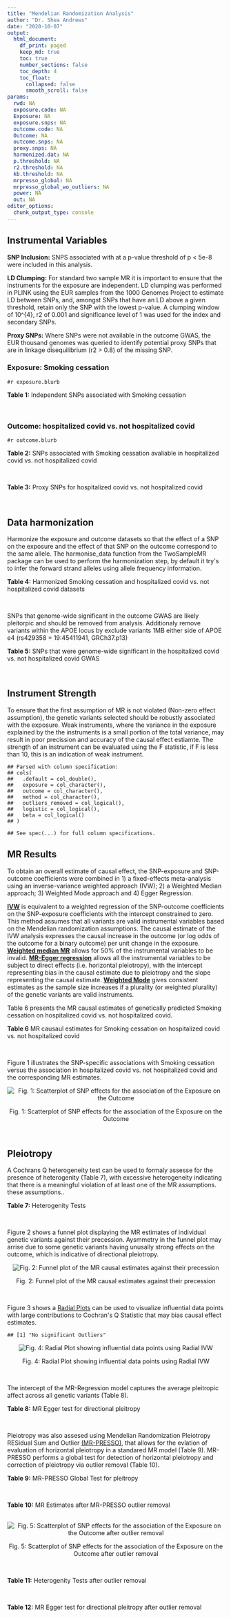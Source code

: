 ```yaml
---
title: "Mendelian Randomization Analysis"
author: "Dr. Shea Andrews"
date: "2020-10-07"
output:
  html_document:
    df_print: paged
    keep_md: true
    toc: true
    number_sections: false
    toc_depth: 4
    toc_float:
      collapsed: false
      smooth_scroll: false
params:
  rwd: NA
  exposure.code: NA
  Exposure: NA
  exposure.snps: NA
  outcome.code: NA
  Outcome: NA
  outcome.snps: NA
  proxy.snps: NA
  harmonized.dat: NA
  p.threshold: NA
  r2.threshold: NA
  kb.threshold: NA
  mrpresso_global: NA
  mrpresso_global_wo_outliers: NA
  power: NA
  out: NA
editor_options:
  chunk_output_type: console
---
```







## Instrumental Variables
**SNP Inclusion:** SNPS associated with at a p-value threshold of p < 5e-8 were included in this analysis.
<br>

**LD Clumping:** For standard two sample MR it is important to ensure that the instruments for the exposure are independent. LD clumping was performed in PLINK using the EUR samples from the 1000 Genomes Project to estimate LD between SNPs, and, amongst SNPs that have an LD above a given threshold, retain only the SNP with the lowest p-value. A clumping window of 10^{4}, r2 of 0.001 and significance level of 1 was used for the index and secondary SNPs.
<br>

**Proxy SNPs:** Where SNPs were not available in the outcome GWAS, the EUR thousand genomes was queried to identify potential proxy SNPs that are in linkage disequilibrium (r2 > 0.8) of the missing SNP.
<br>

### Exposure: Smoking cessation
`#r exposure.blurb`
<br>

**Table 1:** Independent SNPs associated with Smoking cessation
<div data-pagedtable="false">
  <script data-pagedtable-source type="application/json">
{"columns":[{"label":["SNP"],"name":[1],"type":["chr"],"align":["left"]},{"label":["CHROM"],"name":[2],"type":["dbl"],"align":["right"]},{"label":["POS"],"name":[3],"type":["dbl"],"align":["right"]},{"label":["REF"],"name":[4],"type":["chr"],"align":["left"]},{"label":["ALT"],"name":[5],"type":["chr"],"align":["left"]},{"label":["AF"],"name":[6],"type":["dbl"],"align":["right"]},{"label":["BETA"],"name":[7],"type":["dbl"],"align":["right"]},{"label":["SE"],"name":[8],"type":["dbl"],"align":["right"]},{"label":["Z"],"name":[9],"type":["dbl"],"align":["right"]},{"label":["P"],"name":[10],"type":["dbl"],"align":["right"]},{"label":["N"],"name":[11],"type":["dbl"],"align":["right"]},{"label":["TRAIT"],"name":[12],"type":["chr"],"align":["left"]}],"data":[{"1":"rs60749569","2":"8","3":"42602668","4":"A","5":"T","6":"0.0757","7":"-0.0234","8":"0.00466","9":"-5.021459","10":"1.95e-08","11":"312821","12":"smkces"},{"1":"rs3025327","2":"9","3":"136467344","4":"G","5":"C","6":"0.0935","7":"0.0345","8":"0.00405","9":"8.518519","10":"1.96e-24","11":"312821","12":"smkces"},{"1":"rs7127006","2":"11","3":"16379226","4":"G","5":"A","6":"0.2780","7":"0.0141","8":"0.00272","9":"5.183824","10":"2.24e-08","11":"312821","12":"smkces"},{"1":"rs12911035","2":"15","3":"76606591","4":"T","5":"C","6":"0.5330","7":"0.0106","8":"0.00242","9":"4.380165","10":"3.75e-08","11":"312821","12":"smkces"},{"1":"rs518425","2":"15","3":"78883813","4":"A","5":"G","6":"0.3070","7":"-0.0159","8":"0.00270","9":"-5.888889","10":"7.57e-11","11":"312821","12":"smkces"},{"1":"rs56113850","2":"19","3":"41353107","4":"T","5":"C","6":"0.5680","7":"-0.0206","8":"0.00252","9":"-8.174603","10":"2.52e-26","11":"312821","12":"smkces"},{"1":"rs6011779","2":"20","3":"61984317","4":"C","5":"T","6":"0.7860","7":"-0.0222","8":"0.00314","9":"-7.070064","10":"2.04e-16","11":"312821","12":"smkces"},{"1":"rs9607805","2":"22","3":"41854446","4":"C","5":"T","6":"0.6940","7":"0.0138","8":"0.00276","9":"5.000000","10":"2.97e-09","11":"312821","12":"smkces"}],"options":{"columns":{"min":{},"max":[10]},"rows":{"min":[10],"max":[10]},"pages":{}}}
  </script>
</div>
<br>

### Outcome: hospitalized covid vs. not hospitalized covid
`#r outcome.blurb`
<br>

**Table 2:** SNPs associated with Smoking cessation avaliable in hospitalized covid vs. not hospitalized covid
<div data-pagedtable="false">
  <script data-pagedtable-source type="application/json">
{"columns":[{"label":["SNP"],"name":[1],"type":["chr"],"align":["left"]},{"label":["CHROM"],"name":[2],"type":["dbl"],"align":["right"]},{"label":["POS"],"name":[3],"type":["dbl"],"align":["right"]},{"label":["REF"],"name":[4],"type":["chr"],"align":["left"]},{"label":["ALT"],"name":[5],"type":["chr"],"align":["left"]},{"label":["AF"],"name":[6],"type":["dbl"],"align":["right"]},{"label":["BETA"],"name":[7],"type":["dbl"],"align":["right"]},{"label":["SE"],"name":[8],"type":["dbl"],"align":["right"]},{"label":["Z"],"name":[9],"type":["dbl"],"align":["right"]},{"label":["P"],"name":[10],"type":["dbl"],"align":["right"]},{"label":["N"],"name":[11],"type":["dbl"],"align":["right"]},{"label":["TRAIT"],"name":[12],"type":["chr"],"align":["left"]}],"data":[{"1":"rs60749569","2":"8","3":"42602668","4":"A","5":"T","6":"0.2162","7":"0.1939200","8":"0.096563","9":"2.0082226","10":"0.04462","11":"6961","12":"COVID:_hospitalized_vs._not_hospitalized"},{"1":"rs3025327","2":"9","3":"136467344","4":"G","5":"C","6":"0.2295","7":"0.1236400","8":"0.088947","9":"1.3900413","10":"0.16450","11":"6999","12":"COVID:_hospitalized_vs._not_hospitalized"},{"1":"rs7127006","2":"11","3":"16379226","4":"G","5":"A","6":"0.3349","7":"0.0080468","8":"0.060332","9":"0.1333753","10":"0.89390","11":"7165","12":"COVID:_hospitalized_vs._not_hospitalized"},{"1":"rs12911035","2":"15","3":"76606591","4":"T","5":"C","6":"0.5051","7":"-0.0203900","8":"0.055370","9":"-0.3682500","10":"0.71270","11":"6858","12":"COVID:_hospitalized_vs._not_hospitalized"},{"1":"rs518425","2":"15","3":"78883813","4":"A","5":"G","6":"0.3635","7":"-0.0671340","8":"0.058978","9":"-1.1382889","10":"0.25500","11":"7268","12":"COVID:_hospitalized_vs._not_hospitalized"},{"1":"rs56113850","2":"19","3":"41353107","4":"T","5":"C","6":"0.5273","7":"0.0250690","8":"0.056481","9":"0.4438484","10":"0.65720","11":"6465","12":"COVID:_hospitalized_vs._not_hospitalized"},{"1":"rs6011779","2":"20","3":"61984317","4":"C","5":"T","6":"0.6958","7":"-0.0814860","8":"0.066493","9":"-1.2254824","10":"0.22040","11":"7268","12":"COVID:_hospitalized_vs._not_hospitalized"},{"1":"rs9607805","2":"22","3":"41854446","4":"C","5":"T","6":"0.6361","7":"-0.0272500","8":"0.060495","9":"-0.4504505","10":"0.65240","11":"7268","12":"COVID:_hospitalized_vs._not_hospitalized"}],"options":{"columns":{"min":{},"max":[10]},"rows":{"min":[10],"max":[10]},"pages":{}}}
  </script>
</div>
<br>

**Table 3:** Proxy SNPs for hospitalized covid vs. not hospitalized covid
<div data-pagedtable="false">
  <script data-pagedtable-source type="application/json">
{"columns":[{"label":["proxy.outcome"],"name":[1],"type":["lgl"],"align":["right"]},{"label":["target_snp"],"name":[2],"type":["lgl"],"align":["right"]},{"label":["proxy_snp"],"name":[3],"type":["lgl"],"align":["right"]},{"label":["ld.r2"],"name":[4],"type":["lgl"],"align":["right"]},{"label":["Dprime"],"name":[5],"type":["lgl"],"align":["right"]},{"label":["ref.proxy"],"name":[6],"type":["lgl"],"align":["right"]},{"label":["alt.proxy"],"name":[7],"type":["lgl"],"align":["right"]},{"label":["CHROM"],"name":[8],"type":["lgl"],"align":["right"]},{"label":["POS"],"name":[9],"type":["lgl"],"align":["right"]},{"label":["ALT.proxy"],"name":[10],"type":["lgl"],"align":["right"]},{"label":["REF.proxy"],"name":[11],"type":["lgl"],"align":["right"]},{"label":["AF"],"name":[12],"type":["lgl"],"align":["right"]},{"label":["BETA"],"name":[13],"type":["lgl"],"align":["right"]},{"label":["SE"],"name":[14],"type":["lgl"],"align":["right"]},{"label":["P"],"name":[15],"type":["lgl"],"align":["right"]},{"label":["N"],"name":[16],"type":["lgl"],"align":["right"]},{"label":["ref"],"name":[17],"type":["lgl"],"align":["right"]},{"label":["alt"],"name":[18],"type":["lgl"],"align":["right"]},{"label":["ALT"],"name":[19],"type":["lgl"],"align":["right"]},{"label":["REF"],"name":[20],"type":["lgl"],"align":["right"]},{"label":["PHASE"],"name":[21],"type":["lgl"],"align":["right"]}],"data":[{"1":"NA","2":"NA","3":"NA","4":"NA","5":"NA","6":"NA","7":"NA","8":"NA","9":"NA","10":"NA","11":"NA","12":"NA","13":"NA","14":"NA","15":"NA","16":"NA","17":"NA","18":"NA","19":"NA","20":"NA","21":"NA"}],"options":{"columns":{"min":{},"max":[10]},"rows":{"min":[10],"max":[10]},"pages":{}}}
  </script>
</div>
<br>

## Data harmonization
Harmonize the exposure and outcome datasets so that the effect of a SNP on the exposure and the effect of that SNP on the outcome correspond to the same allele. The harmonise_data function from the TwoSampleMR package can be used to perform the harmonization step, by default it try's to infer the forward strand alleles using allele frequency information.
<br>

**Table 4:** Harmonized Smoking cessation and hospitalized covid vs. not hospitalized covid datasets
<div data-pagedtable="false">
  <script data-pagedtable-source type="application/json">
{"columns":[{"label":["SNP"],"name":[1],"type":["chr"],"align":["left"]},{"label":["effect_allele.exposure"],"name":[2],"type":["chr"],"align":["left"]},{"label":["other_allele.exposure"],"name":[3],"type":["chr"],"align":["left"]},{"label":["effect_allele.outcome"],"name":[4],"type":["chr"],"align":["left"]},{"label":["other_allele.outcome"],"name":[5],"type":["chr"],"align":["left"]},{"label":["beta.exposure"],"name":[6],"type":["dbl"],"align":["right"]},{"label":["beta.outcome"],"name":[7],"type":["dbl"],"align":["right"]},{"label":["eaf.exposure"],"name":[8],"type":["dbl"],"align":["right"]},{"label":["eaf.outcome"],"name":[9],"type":["dbl"],"align":["right"]},{"label":["remove"],"name":[10],"type":["lgl"],"align":["right"]},{"label":["palindromic"],"name":[11],"type":["lgl"],"align":["right"]},{"label":["ambiguous"],"name":[12],"type":["lgl"],"align":["right"]},{"label":["id.outcome"],"name":[13],"type":["chr"],"align":["left"]},{"label":["chr.outcome"],"name":[14],"type":["dbl"],"align":["right"]},{"label":["pos.outcome"],"name":[15],"type":["dbl"],"align":["right"]},{"label":["se.outcome"],"name":[16],"type":["dbl"],"align":["right"]},{"label":["z.outcome"],"name":[17],"type":["dbl"],"align":["right"]},{"label":["pval.outcome"],"name":[18],"type":["dbl"],"align":["right"]},{"label":["samplesize.outcome"],"name":[19],"type":["dbl"],"align":["right"]},{"label":["outcome"],"name":[20],"type":["chr"],"align":["left"]},{"label":["mr_keep.outcome"],"name":[21],"type":["lgl"],"align":["right"]},{"label":["pval_origin.outcome"],"name":[22],"type":["chr"],"align":["left"]},{"label":["chr.exposure"],"name":[23],"type":["dbl"],"align":["right"]},{"label":["pos.exposure"],"name":[24],"type":["dbl"],"align":["right"]},{"label":["se.exposure"],"name":[25],"type":["dbl"],"align":["right"]},{"label":["z.exposure"],"name":[26],"type":["dbl"],"align":["right"]},{"label":["pval.exposure"],"name":[27],"type":["dbl"],"align":["right"]},{"label":["samplesize.exposure"],"name":[28],"type":["dbl"],"align":["right"]},{"label":["exposure"],"name":[29],"type":["chr"],"align":["left"]},{"label":["mr_keep.exposure"],"name":[30],"type":["lgl"],"align":["right"]},{"label":["pval_origin.exposure"],"name":[31],"type":["chr"],"align":["left"]},{"label":["id.exposure"],"name":[32],"type":["chr"],"align":["left"]},{"label":["action"],"name":[33],"type":["dbl"],"align":["right"]},{"label":["mr_keep"],"name":[34],"type":["lgl"],"align":["right"]},{"label":["pt"],"name":[35],"type":["dbl"],"align":["right"]},{"label":["pleitropy_keep"],"name":[36],"type":["lgl"],"align":["right"]},{"label":["mrpresso_RSSobs"],"name":[37],"type":["lgl"],"align":["right"]},{"label":["mrpresso_pval"],"name":[38],"type":["lgl"],"align":["right"]},{"label":["mrpresso_keep"],"name":[39],"type":["lgl"],"align":["right"]}],"data":[{"1":"rs12911035","2":"C","3":"T","4":"C","5":"T","6":"0.0106","7":"-0.0203900","8":"0.5330","9":"0.5051","10":"FALSE","11":"FALSE","12":"FALSE","13":"1drbn4","14":"15","15":"76606591","16":"0.055370","17":"-0.3682500","18":"0.71270","19":"6858","20":"covidhgi2020anaB1v3","21":"TRUE","22":"reported","23":"15","24":"76606591","25":"0.00242","26":"4.380165","27":"3.75e-08","28":"312821","29":"Liu2019smkces","30":"TRUE","31":"reported","32":"4Caeri","33":"2","34":"TRUE","35":"5e-08","36":"TRUE","37":"NA","38":"NA","39":"TRUE"},{"1":"rs3025327","2":"C","3":"G","4":"C","5":"G","6":"0.0345","7":"0.1236400","8":"0.0935","9":"0.2295","10":"FALSE","11":"TRUE","12":"FALSE","13":"1drbn4","14":"9","15":"136467344","16":"0.088947","17":"1.3900413","18":"0.16450","19":"6999","20":"covidhgi2020anaB1v3","21":"TRUE","22":"reported","23":"9","24":"136467344","25":"0.00405","26":"8.518519","27":"1.96e-24","28":"312821","29":"Liu2019smkces","30":"TRUE","31":"reported","32":"4Caeri","33":"2","34":"TRUE","35":"5e-08","36":"TRUE","37":"NA","38":"NA","39":"TRUE"},{"1":"rs518425","2":"G","3":"A","4":"G","5":"A","6":"-0.0159","7":"-0.0671340","8":"0.3070","9":"0.3635","10":"FALSE","11":"FALSE","12":"FALSE","13":"1drbn4","14":"15","15":"78883813","16":"0.058978","17":"-1.1382889","18":"0.25500","19":"7268","20":"covidhgi2020anaB1v3","21":"TRUE","22":"reported","23":"15","24":"78883813","25":"0.00270","26":"-5.888889","27":"7.57e-11","28":"312821","29":"Liu2019smkces","30":"TRUE","31":"reported","32":"4Caeri","33":"2","34":"TRUE","35":"5e-08","36":"TRUE","37":"NA","38":"NA","39":"TRUE"},{"1":"rs56113850","2":"C","3":"T","4":"C","5":"T","6":"-0.0206","7":"0.0250690","8":"0.5680","9":"0.5273","10":"FALSE","11":"FALSE","12":"FALSE","13":"1drbn4","14":"19","15":"41353107","16":"0.056481","17":"0.4438484","18":"0.65720","19":"6465","20":"covidhgi2020anaB1v3","21":"TRUE","22":"reported","23":"19","24":"41353107","25":"0.00252","26":"-8.174603","27":"2.52e-26","28":"312821","29":"Liu2019smkces","30":"TRUE","31":"reported","32":"4Caeri","33":"2","34":"TRUE","35":"5e-08","36":"TRUE","37":"NA","38":"NA","39":"TRUE"},{"1":"rs6011779","2":"T","3":"C","4":"T","5":"C","6":"-0.0222","7":"-0.0814860","8":"0.7860","9":"0.6958","10":"FALSE","11":"FALSE","12":"FALSE","13":"1drbn4","14":"20","15":"61984317","16":"0.066493","17":"-1.2254824","18":"0.22040","19":"7268","20":"covidhgi2020anaB1v3","21":"TRUE","22":"reported","23":"20","24":"61984317","25":"0.00314","26":"-7.070064","27":"2.04e-16","28":"312821","29":"Liu2019smkces","30":"TRUE","31":"reported","32":"4Caeri","33":"2","34":"TRUE","35":"5e-08","36":"TRUE","37":"NA","38":"NA","39":"TRUE"},{"1":"rs60749569","2":"T","3":"A","4":"T","5":"A","6":"-0.0234","7":"0.1939200","8":"0.0757","9":"0.2162","10":"FALSE","11":"TRUE","12":"FALSE","13":"1drbn4","14":"8","15":"42602668","16":"0.096563","17":"2.0082226","18":"0.04462","19":"6961","20":"covidhgi2020anaB1v3","21":"TRUE","22":"reported","23":"8","24":"42602668","25":"0.00466","26":"-5.021459","27":"1.95e-08","28":"312821","29":"Liu2019smkces","30":"TRUE","31":"reported","32":"4Caeri","33":"2","34":"TRUE","35":"5e-08","36":"TRUE","37":"NA","38":"NA","39":"TRUE"},{"1":"rs7127006","2":"A","3":"G","4":"A","5":"G","6":"0.0141","7":"0.0080468","8":"0.2780","9":"0.3349","10":"FALSE","11":"FALSE","12":"FALSE","13":"1drbn4","14":"11","15":"16379226","16":"0.060332","17":"0.1333753","18":"0.89390","19":"7165","20":"covidhgi2020anaB1v3","21":"TRUE","22":"reported","23":"11","24":"16379226","25":"0.00272","26":"5.183824","27":"2.24e-08","28":"312821","29":"Liu2019smkces","30":"TRUE","31":"reported","32":"4Caeri","33":"2","34":"TRUE","35":"5e-08","36":"TRUE","37":"NA","38":"NA","39":"TRUE"},{"1":"rs9607805","2":"T","3":"C","4":"T","5":"C","6":"0.0138","7":"-0.0272500","8":"0.6940","9":"0.6361","10":"FALSE","11":"FALSE","12":"FALSE","13":"1drbn4","14":"22","15":"41854446","16":"0.060495","17":"-0.4504505","18":"0.65240","19":"7268","20":"covidhgi2020anaB1v3","21":"TRUE","22":"reported","23":"22","24":"41854446","25":"0.00276","26":"5.000000","27":"2.97e-09","28":"312821","29":"Liu2019smkces","30":"TRUE","31":"reported","32":"4Caeri","33":"2","34":"TRUE","35":"5e-08","36":"TRUE","37":"NA","38":"NA","39":"TRUE"}],"options":{"columns":{"min":{},"max":[10]},"rows":{"min":[10],"max":[10]},"pages":{}}}
  </script>
</div>
<br>

SNPs that genome-wide significant in the outcome GWAS are likely pleitorpic and should be removed from analysis. Additionaly remove variants within the APOE locus by exclude variants 1MB either side of APOE e4 (rs429358 = 19:45411941, GRCh37.p13)
<br>


**Table 5:** SNPs that were genome-wide significant in the hospitalized covid vs. not hospitalized covid GWAS
<div data-pagedtable="false">
  <script data-pagedtable-source type="application/json">
{"columns":[{"label":["SNP"],"name":[1],"type":["chr"],"align":["left"]},{"label":["chr.outcome"],"name":[2],"type":["dbl"],"align":["right"]},{"label":["pos.outcome"],"name":[3],"type":["dbl"],"align":["right"]},{"label":["pval.exposure"],"name":[4],"type":["dbl"],"align":["right"]},{"label":["pval.outcome"],"name":[5],"type":["dbl"],"align":["right"]}],"data":[],"options":{"columns":{"min":{},"max":[10]},"rows":{"min":[10],"max":[10]},"pages":{}}}
  </script>
</div>
<br>


## Instrument Strength
To ensure that the first assumption of MR is not violated (Non-zero effect assumption), the genetic variants selected should be robustly associated with the exposure. Weak instruments, where the variance in the exposure explained by the the instruments is a small portion of the total variance, may result in poor precission and accuracy of the causal effect estiamte. The strength of an instrument can be evaluated using the F statistic, if F is less than 10, this is an indication of weak instrument.


```
## Parsed with column specification:
## cols(
##   .default = col_double(),
##   exposure = col_character(),
##   outcome = col_character(),
##   method = col_character(),
##   outliers_removed = col_logical(),
##   logistic = col_logical(),
##   beta = col_logical()
## )
```

```
## See spec(...) for full column specifications.
```

<div data-pagedtable="false">
  <script data-pagedtable-source type="application/json">
{"columns":[{"label":["outliers_removed"],"name":[1],"type":["lgl"],"align":["right"]},{"label":["pve.exposure"],"name":[2],"type":["dbl"],"align":["right"]},{"label":["F"],"name":[3],"type":["dbl"],"align":["right"]},{"label":["Alpha"],"name":[4],"type":["dbl"],"align":["right"]},{"label":["NCP"],"name":[5],"type":["dbl"],"align":["right"]},{"label":["Power"],"name":[6],"type":["dbl"],"align":["right"]}],"data":[{"1":"FALSE","2":"0.001025676","3":"40.14665","4":"0.05","5":"0.8955565","6":"0.1572094"}],"options":{"columns":{"min":{},"max":[10]},"rows":{"min":[10],"max":[10]},"pages":{}}}
  </script>
</div>

##  MR Results
To obtain an overall estimate of causal effect, the SNP-exposure and SNP-outcome coefficients were combined in 1) a fixed-effects meta-analysis using an inverse-variance weighted approach (IVW); 2) a Weighted Median approach; 3) Weighted Mode approach and 4) Egger Regression.


[**IVW**](https://doi.org/10.1002/gepi.21758) is equivalent to a weighted regression of the SNP-outcome coefficients on the SNP-exposure coefficients with the intercept constrained to zero. This method assumes that all variants are valid instrumental variables based on the Mendelian randomization assumptions. The causal estimate of the IVW analysis expresses the causal increase in the outcome (or log odds of the outcome for a binary outcome) per unit change in the exposure. [**Weighted median MR**](https://doi.org/10.1002/gepi.21965) allows for 50% of the instrumental variables to be invalid. [**MR-Egger regression**](https://doi.org/10.1093/ije/dyw220) allows all the instrumental variables to be subject to direct effects (i.e. horizontal pleiotropy), with the intercept representing bias in the causal estimate due to pleiotropy and the slope representing the causal estimate. [**Weighted Mode**](https://doi.org/10.1093/ije/dyx102) gives consistent estimates as the sample size increases if a plurality (or weighted plurality) of the genetic variants are valid instruments.
<br>



Table 6 presents the MR causal estimates of genetically predicted Smoking cessation on hospitalized covid vs. not hospitalized covid.
<br>

**Table 6** MR causaul estimates for Smoking cessation on hospitalized covid vs. not hospitalized covid
<div data-pagedtable="false">
  <script data-pagedtable-source type="application/json">
{"columns":[{"label":["id.exposure"],"name":[1],"type":["chr"],"align":["left"]},{"label":["id.outcome"],"name":[2],"type":["chr"],"align":["left"]},{"label":["outcome"],"name":[3],"type":["fctr"],"align":["left"]},{"label":["exposure"],"name":[4],"type":["fctr"],"align":["left"]},{"label":["method"],"name":[5],"type":["fctr"],"align":["left"]},{"label":["nsnp"],"name":[6],"type":["int"],"align":["right"]},{"label":["b"],"name":[7],"type":["dbl"],"align":["right"]},{"label":["se"],"name":[8],"type":["dbl"],"align":["right"]},{"label":["pval"],"name":[9],"type":["dbl"],"align":["right"]}],"data":[{"1":"4Caeri","2":"1drbn4","3":"covidhgi2020anaB1v3","4":"Liu2019smkces","5":"Inverse variance weighted (fixed effects)","6":"8","7":"0.6937502","8":"1.222017","9":"0.5702326"},{"1":"4Caeri","2":"1drbn4","3":"covidhgi2020anaB1v3","4":"Liu2019smkces","5":"Weighted median","6":"8","7":"1.3729688","8":"1.633604","9":"0.4006538"},{"1":"4Caeri","2":"1drbn4","3":"covidhgi2020anaB1v3","4":"Liu2019smkces","5":"Weighted mode","6":"8","7":"2.7828577","8":"2.188752","9":"0.2441872"},{"1":"4Caeri","2":"1drbn4","3":"covidhgi2020anaB1v3","4":"Liu2019smkces","5":"MR Egger","6":"8","7":"3.3484487","8":"4.434785","9":"0.4788031"}],"options":{"columns":{"min":{},"max":[10]},"rows":{"min":[10],"max":[10]},"pages":{}}}
  </script>
</div>
<br>

Figure 1 illustrates the SNP-specific associations with Smoking cessation versus the association in hospitalized covid vs. not hospitalized covid and the corresponding MR estimates.
<br>

<div class="figure" style="text-align: center">
<img src="/sc/arion/projects/LOAD/shea/Projects/MRcovid/results/MRcovid/Liu2019smkces/covidhgi2020anaB1v3/Liu2019smkces_5e-8_covidhgi2020anaB1v3_MR_Analaysis_files/figure-html/scatter_plot-1.png" alt="Fig. 1: Scatterplot of SNP effects for the association of the Exposure on the Outcome"  />
<p class="caption">Fig. 1: Scatterplot of SNP effects for the association of the Exposure on the Outcome</p>
</div>
<br>


## Pleiotropy
A Cochrans Q heterogeneity test can be used to formaly assesse for the presence of heterogenity (Table 7), with excessive heterogeneity indicating that there is a meaningful violation of at least one of the MR assumptions.
these assumptions..
<br>

**Table 7:** Heterogenity Tests
<div data-pagedtable="false">
  <script data-pagedtable-source type="application/json">
{"columns":[{"label":["id.exposure"],"name":[1],"type":["chr"],"align":["left"]},{"label":["id.outcome"],"name":[2],"type":["chr"],"align":["left"]},{"label":["outcome"],"name":[3],"type":["fctr"],"align":["left"]},{"label":["exposure"],"name":[4],"type":["fctr"],"align":["left"]},{"label":["method"],"name":[5],"type":["fctr"],"align":["left"]},{"label":["Q"],"name":[6],"type":["dbl"],"align":["right"]},{"label":["Q_df"],"name":[7],"type":["dbl"],"align":["right"]},{"label":["Q_pval"],"name":[8],"type":["dbl"],"align":["right"]}],"data":[{"1":"4Caeri","2":"1drbn4","3":"covidhgi2020anaB1v3","4":"Liu2019smkces","5":"MR Egger","6":"8.430105","7":"6","8":"0.2082550"},{"1":"4Caeri","2":"1drbn4","3":"covidhgi2020anaB1v3","4":"Liu2019smkces","5":"Inverse variance weighted","6":"8.993692","7":"7","8":"0.2531093"}],"options":{"columns":{"min":{},"max":[10]},"rows":{"min":[10],"max":[10]},"pages":{}}}
  </script>
</div>
<br>

Figure 2 shows a funnel plot displaying the MR estimates of individual genetic variants against their precession. Aysmmetry in the funnel plot may arrise due to some genetic variants having unusally strong effects on the outcome, which is indicative of directional pleiotropy.
<br>

<div class="figure" style="text-align: center">
<img src="/sc/arion/projects/LOAD/shea/Projects/MRcovid/results/MRcovid/Liu2019smkces/covidhgi2020anaB1v3/Liu2019smkces_5e-8_covidhgi2020anaB1v3_MR_Analaysis_files/figure-html/funnel_plot-1.png" alt="Fig. 2: Funnel plot of the MR causal estimates against their precession"  />
<p class="caption">Fig. 2: Funnel plot of the MR causal estimates against their precession</p>
</div>
<br>

Figure 3 shows a [Radial Plots](https://github.com/WSpiller/RadialMR) can be used to visualize influential data points with large contributions to Cochran's Q Statistic that may bias causal effect estimates.




```
## [1] "No significant Outliers"
```

<div class="figure" style="text-align: center">
<img src="/sc/arion/projects/LOAD/shea/Projects/MRcovid/results/MRcovid/Liu2019smkces/covidhgi2020anaB1v3/Liu2019smkces_5e-8_covidhgi2020anaB1v3_MR_Analaysis_files/figure-html/Radial_Plot-1.png" alt="Fig. 4: Radial Plot showing influential data points using Radial IVW"  />
<p class="caption">Fig. 4: Radial Plot showing influential data points using Radial IVW</p>
</div>
<br>

The intercept of the MR-Regression model captures the average pleitropic affect across all genetic variants (Table 8).
<br>

**Table 8:** MR Egger test for directional pleitropy
<div data-pagedtable="false">
  <script data-pagedtable-source type="application/json">
{"columns":[{"label":["id.exposure"],"name":[1],"type":["chr"],"align":["left"]},{"label":["id.outcome"],"name":[2],"type":["chr"],"align":["left"]},{"label":["outcome"],"name":[3],"type":["fctr"],"align":["left"]},{"label":["exposure"],"name":[4],"type":["fctr"],"align":["left"]},{"label":["egger_intercept"],"name":[5],"type":["dbl"],"align":["right"]},{"label":["se"],"name":[6],"type":["dbl"],"align":["right"]},{"label":["pval"],"name":[7],"type":["dbl"],"align":["right"]}],"data":[{"1":"4Caeri","2":"1drbn4","3":"covidhgi2020anaB1v3","4":"Liu2019smkces","5":"-0.05225189","6":"0.08250161","7":"0.5498727"}],"options":{"columns":{"min":{},"max":[10]},"rows":{"min":[10],"max":[10]},"pages":{}}}
  </script>
</div>
<br>

Pleiotropy was also assesed using Mendelian Randomization Pleiotropy RESidual Sum and Outlier [(MR-PRESSO)](https://doi.org/10.1038/s41588-018-0099-7), that allows for the evlation of evaluation of horizontal pleiotropy in a standared MR model (Table 9). MR-PRESSO performs a global test for detection of horizontal pleiotropy and correction of pleiotropy via outlier removal (Table 10).
<br>

**Table 9:** MR-PRESSO Global Test for pleitropy
<div data-pagedtable="false">
  <script data-pagedtable-source type="application/json">
{"columns":[{"label":["id.exposure"],"name":[1],"type":["chr"],"align":["left"]},{"label":["id.outcome"],"name":[2],"type":["chr"],"align":["left"]},{"label":["outcome"],"name":[3],"type":["chr"],"align":["left"]},{"label":["exposure"],"name":[4],"type":["chr"],"align":["left"]},{"label":["pt"],"name":[5],"type":["dbl"],"align":["right"]},{"label":["outliers_removed"],"name":[6],"type":["lgl"],"align":["right"]},{"label":["n_outliers"],"name":[7],"type":["dbl"],"align":["right"]},{"label":["RSSobs"],"name":[8],"type":["dbl"],"align":["right"]},{"label":["pval"],"name":[9],"type":["dbl"],"align":["right"]}],"data":[{"1":"4Caeri","2":"1drbn4","3":"covidhgi2020anaB1v3","4":"Liu2019smkces","5":"5e-08","6":"FALSE","7":"0","8":"11.81511","9":"0.2529"}],"options":{"columns":{"min":{},"max":[10]},"rows":{"min":[10],"max":[10]},"pages":{}}}
  </script>
</div>
<br>


**Table 10:** MR Estimates after MR-PRESSO outlier removal
<div data-pagedtable="false">
  <script data-pagedtable-source type="application/json">
{"columns":[{"label":["id.exposure"],"name":[1],"type":["fctr"],"align":["left"]},{"label":["id.outcome"],"name":[2],"type":["fctr"],"align":["left"]},{"label":["outcome"],"name":[3],"type":["fctr"],"align":["left"]},{"label":["exposure"],"name":[4],"type":["fctr"],"align":["left"]},{"label":["method"],"name":[5],"type":["fctr"],"align":["left"]},{"label":["nsnp"],"name":[6],"type":["lgl"],"align":["right"]},{"label":["b"],"name":[7],"type":["lgl"],"align":["right"]},{"label":["se"],"name":[8],"type":["lgl"],"align":["right"]},{"label":["pval"],"name":[9],"type":["lgl"],"align":["right"]}],"data":[{"1":"4Caeri","2":"1drbn4","3":"covidhgi2020anaB1v3","4":"Liu2019smkces","5":"mrpresso","6":"NA","7":"NA","8":"NA","9":"NA"}],"options":{"columns":{"min":{},"max":[10]},"rows":{"min":[10],"max":[10]},"pages":{}}}
  </script>
</div>
<br>

<div class="figure" style="text-align: center">
<img src="/sc/arion/projects/LOAD/shea/Projects/MRcovid/results/MRcovid/Liu2019smkces/covidhgi2020anaB1v3/Liu2019smkces_5e-8_covidhgi2020anaB1v3_MR_Analaysis_files/figure-html/scatter_plot_outlier-1.png" alt="Fig. 5: Scatterplot of SNP effects for the association of the Exposure on the Outcome after outlier removal"  />
<p class="caption">Fig. 5: Scatterplot of SNP effects for the association of the Exposure on the Outcome after outlier removal</p>
</div>
<br>

**Table 11:** Heterogenity Tests after outlier removal
<div data-pagedtable="false">
  <script data-pagedtable-source type="application/json">
{"columns":[{"label":["id.exposure"],"name":[1],"type":["fctr"],"align":["left"]},{"label":["id.outcome"],"name":[2],"type":["fctr"],"align":["left"]},{"label":["outcome"],"name":[3],"type":["fctr"],"align":["left"]},{"label":["exposure"],"name":[4],"type":["fctr"],"align":["left"]},{"label":["method"],"name":[5],"type":["fctr"],"align":["left"]},{"label":["Q"],"name":[6],"type":["lgl"],"align":["right"]},{"label":["Q_df"],"name":[7],"type":["lgl"],"align":["right"]},{"label":["Q_pval"],"name":[8],"type":["lgl"],"align":["right"]}],"data":[{"1":"4Caeri","2":"1drbn4","3":"covidhgi2020anaB1v3","4":"Liu2019smkces","5":"mrpresso","6":"NA","7":"NA","8":"NA"}],"options":{"columns":{"min":{},"max":[10]},"rows":{"min":[10],"max":[10]},"pages":{}}}
  </script>
</div>
<br>

**Table 12:** MR Egger test for directional pleitropy after outlier removal
<div data-pagedtable="false">
  <script data-pagedtable-source type="application/json">
{"columns":[{"label":["id.exposure"],"name":[1],"type":["fctr"],"align":["left"]},{"label":["id.outcome"],"name":[2],"type":["fctr"],"align":["left"]},{"label":["outcome"],"name":[3],"type":["fctr"],"align":["left"]},{"label":["exposure"],"name":[4],"type":["fctr"],"align":["left"]},{"label":["method"],"name":[5],"type":["fctr"],"align":["left"]},{"label":["egger_intercept"],"name":[6],"type":["lgl"],"align":["right"]},{"label":["se"],"name":[7],"type":["lgl"],"align":["right"]},{"label":["pval"],"name":[8],"type":["lgl"],"align":["right"]}],"data":[{"1":"4Caeri","2":"1drbn4","3":"covidhgi2020anaB1v3","4":"Liu2019smkces","5":"mrpresso","6":"NA","7":"NA","8":"NA"}],"options":{"columns":{"min":{},"max":[10]},"rows":{"min":[10],"max":[10]},"pages":{}}}
  </script>
</div>
<br>
